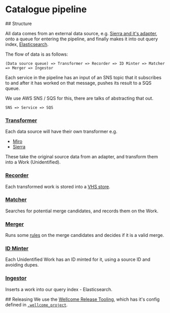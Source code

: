 # Catalogue pipeline

## Structure

All data comes from an external data source, e.g. [Sierra and it's adapter](../sierra_adapter),
onto a queue for entering the pipeline, and finally makes it into out query index,
[Elasticsearch](https://www.elastic.co/products/elasticsearch).

The flow of data is as follows:
```
(Data source queue) => Transformer => Recorder => ID Minter => Matcher => Merger => Ingestor
```
Each service in the pipeline has an input of an SNS topic that it subscribes to and after it has worked on that message, pushes its result to a SQS queue.

We use AWS SNS / SQS for this, there are talks of abstracting that out.  

```
SNS => Service => SQS
``` 

### [Transformer](./transformer)

Each data source will have their own transformer e.g. 
* [Miro](./transformer/transformer_miro)
* [Sierra](./transformer/transformer_sierra)

These take the original source data from an adapter, and transform them into a Work (Unidentified).


### [Recorder](./recorder)

Each transformed work is stored into a
[VHS store](https://stacks.wellcomecollection.org/creating-a-data-store-from-s3-and-dynamodb-8bb9ecce8fc1).


### [Matcher](./matcher)

Searches for potential merge candidates, and records them on the Work. 


### [Merger](./merger)

Runs some [rules](./merger/src/test/scala/uk/ac/wellcome/platform/merger/rules) on the merge candidates
and decides if it is a valid merge.


### [ID Minter](./id_minter)

Each Unidentified Work has an ID minted for it, using a source ID and avoiding dupes. 


### [Ingestor](./ingestor)

Inserts a work into our query index - Elasticsearch.


## Releasing
We use the [Wellcome Release Tooling](https://github.com/wellcometrust/dockerfiles/tree/master/release_tooling),
which has it's config defined in [`.wellcome_project`](../.wellcome_project).
